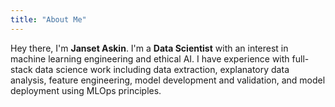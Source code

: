 ```yaml
---
title: "About Me"
---
```

Hey there, I'm **Janset Askin**. I'm a **Data Scientist** with an interest in machine learning engineering and ethical AI. I have experience with full-stack data science work including data extraction, explanatory data analysis, feature engineering, model development and validation, and model deployment using MLOps principles.